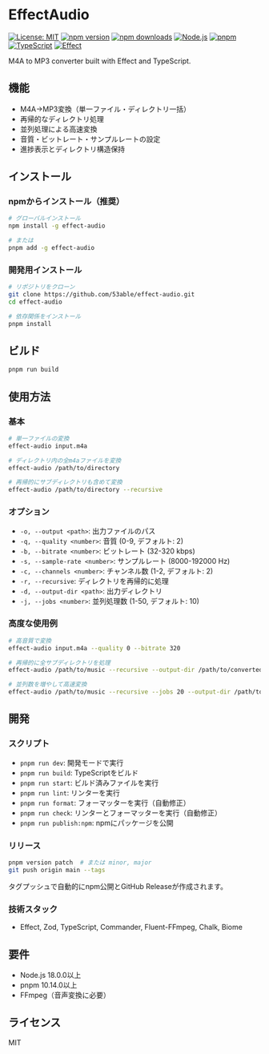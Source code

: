 # EffectAudio

[![License: MIT](https://img.shields.io/badge/License-MIT-yellow.svg)](https://opensource.org/licenses/MIT)
[![npm version](https://img.shields.io/npm/v/effect-audio.svg)](https://www.npmjs.com/package/effect-audio)
[![npm downloads](https://img.shields.io/npm/dm/effect-audio.svg)](https://www.npmjs.com/package/effect-audio)
[![Node.js](https://img.shields.io/badge/Node.js-18.0.0+-green.svg)](https://nodejs.org/)
[![pnpm](https://img.shields.io/badge/pnpm-10.14.0+-blue.svg)](https://pnpm.io/)
[![TypeScript](https://img.shields.io/badge/TypeScript-5.0+-blue.svg)](https://www.typescriptlang.org/)
[![Effect](https://img.shields.io/badge/Effect-3.0+-purple.svg)](https://effect.website/)

M4A to MP3 converter built with Effect and TypeScript.

## 機能

- M4A→MP3変換（単一ファイル・ディレクトリ一括）
- 再帰的なディレクトリ処理
- 並列処理による高速変換
- 音質・ビットレート・サンプルレートの設定
- 進捗表示とディレクトリ構造保持

## インストール

### npmからインストール（推奨）

```bash
# グローバルインストール
npm install -g effect-audio

# または
pnpm add -g effect-audio
```

### 開発用インストール

```bash
# リポジトリをクローン
git clone https://github.com/53able/effect-audio.git
cd effect-audio

# 依存関係をインストール
pnpm install
```

## ビルド

```bash
pnpm run build
```

## 使用方法

### 基本

```bash
# 単一ファイルの変換
effect-audio input.m4a

# ディレクトリ内の全m4aファイルを変換
effect-audio /path/to/directory

# 再帰的にサブディレクトリも含めて変換
effect-audio /path/to/directory --recursive
```

### オプション

- `-o, --output <path>`: 出力ファイルのパス
- `-q, --quality <number>`: 音質 (0-9, デフォルト: 2)
- `-b, --bitrate <number>`: ビットレート (32-320 kbps)
- `-s, --sample-rate <number>`: サンプルレート (8000-192000 Hz)
- `-c, --channels <number>`: チャンネル数 (1-2, デフォルト: 2)
- `-r, --recursive`: ディレクトリを再帰的に処理
- `-d, --output-dir <path>`: 出力ディレクトリ
- `-j, --jobs <number>`: 並列処理数 (1-50, デフォルト: 10)

### 高度な使用例

```bash
# 高音質で変換
effect-audio input.m4a --quality 0 --bitrate 320

# 再帰的に全サブディレクトリを処理
effect-audio /path/to/music --recursive --output-dir /path/to/converted

# 並列数を増やして高速変換
effect-audio /path/to/music --recursive --jobs 20 --output-dir /path/to/converted
```

## 開発

### スクリプト

- `pnpm run dev`: 開発モードで実行
- `pnpm run build`: TypeScriptをビルド
- `pnpm run start`: ビルド済みファイルを実行
- `pnpm run lint`: リンターを実行
- `pnpm run format`: フォーマッターを実行（自動修正）
- `pnpm run check`: リンターとフォーマッターを実行（自動修正）
- `pnpm run publish:npm`: npmにパッケージを公開

### リリース

```bash
pnpm version patch  # または minor, major
git push origin main --tags
```

タグプッシュで自動的にnpm公開とGitHub Releaseが作成されます。

### 技術スタック

- Effect, Zod, TypeScript, Commander, Fluent-FFmpeg, Chalk, Biome

## 要件

- Node.js 18.0.0以上
- pnpm 10.14.0以上
- FFmpeg（音声変換に必要）

## ライセンス

MIT
